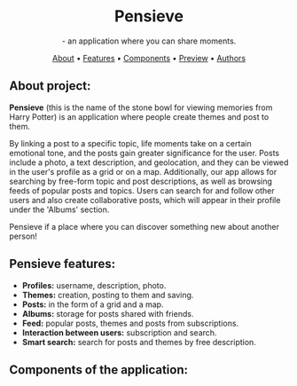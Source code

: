 <div align="center">
    <h1>Pensieve</h1>
    <p>- an application where you can share moments.</p>
    <a href="#about-project">About</a> •
    <a href="#pensieve-features">Features</a> •
    <a href="#components-of-the-application">Components</a> •
    <a href="#look-at-the-preview">Preview</a> •
    <a href="#about-authors">Authors</a>
    <h2></h2>
</div>

## About project:

**Pensieve** (this is the name of the stone bowl for viewing memories from Harry Potter) is an application where people create themes and post to them.

By linking a post to a specific topic, life moments take on a certain emotional tone, and the posts gain greater significance for the user. Posts include a photo, a text description, and geolocation, and they can be viewed in the user's profile as a grid or on a map. Additionally, our app allows for searching by free-form topic and post descriptions, as well as browsing feeds of popular posts and topics. Users can search for and follow other users and also create collaborative posts, which will appear in their profile under the 'Albums' section.

Pensieve if a place where you can discover something new about another person!

## Pensieve features:
- **Profiles:** username, description, photo.
- **Themes:** creation, posting to them and saving.
- **Posts:** in the form of a grid and a map.
- **Albums:** storage for posts shared with friends.
- **Feed:** popular posts, themes and posts from subscriptions.
- **Interaction between users:** subscription and search.
- **Smart search:** search for posts and themes by free description.

## Components of the application: 
